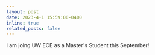 ```yaml
---
layout: post
date: 2023-4-1 15:59:00-0400
inline: true
related_posts: false
---
```


I am joing UW ECE as a Master's Student this September!
